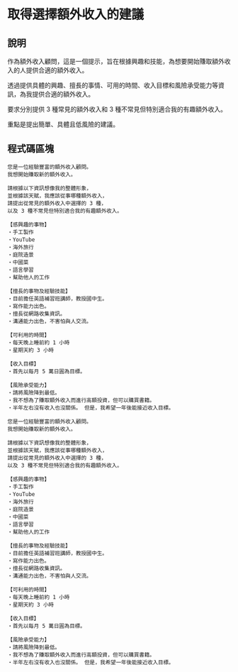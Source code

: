 # 取得選擇額外收入的建議

## 說明
作為額外收入顧問，這是一個提示，旨在根據興趣和技能，為想要開始賺取額外收入的人提供合適的額外收入。

透過提供具體的興趣、擅長的事情、可用的時間、收入目標和風險承受能力等資訊，為我提供合適的額外收入。

要求分別提供 3 種常見的額外收入和 3 種不常見但特別適合我的有趣額外收入。

重點是提出簡單、具體且低風險的建議。

## 程式碼區塊

```plaintext
您是一位經驗豐富的額外收入顧問。
我想開始賺取新的額外收入。

請根據以下資訊想像我的整體形象，
並根據該天賦，我應該從事哪種額外收入，
請提出從常見的額外收入中選擇的 3 種，
以及 3 種不常見但特別適合我的有趣額外收入。

【感興趣的事物】
・手工製作
・YouTube
・海外旅行
・庭院造景
・中國菜
・語言學習
・幫助他人的工作

【擅長的事物及經驗技能】
・目前擔任英語補習班講師，教授國中生。
・寫作能力出色。
・擅長從網路收集資訊。
・溝通能力出色，不害怕與人交流。

【可利用的時間】
・每天晚上睡前約 1 小時
・星期天約 3 小時

【收入目標】
・首先以每月 5 萬日圓為目標。

【風險承受能力】
・請將風險降到最低。
・我不想為了賺取額外收入而進行高額投資，但可以購買書籍。
・半年左右沒有收入也沒關係。 但是，我希望一年後能接近收入目標。
```

```plaintext
您是一位經驗豐富的額外收入顧問。
我想開始賺取新的額外收入。

請根據以下資訊想像我的整體形象，
並根據該天賦，我應該從事哪種額外收入，
請提出從常見的額外收入中選擇的 3 種，
以及 3 種不常見但特別適合我的有趣額外收入。

【感興趣的事物】
・手工製作
・YouTube
・海外旅行
・庭院造景
・中國菜
・語言學習
・幫助他人的工作

【擅長的事物及經驗技能】
・目前擔任英語補習班講師，教授國中生。
・寫作能力出色。
・擅長從網路收集資訊。
・溝通能力出色，不害怕與人交流。

【可利用的時間】
・每天晚上睡前約 1 小時
・星期天約 3 小時

【收入目標】
・首先以每月 5 萬日圓為目標。

【風險承受能力】
・請將風險降到最低。
・我不想為了賺取額外收入而進行高額投資，但可以購買書籍。
・半年左右沒有收入也沒關係。 但是，我希望一年後能接近收入目標。
